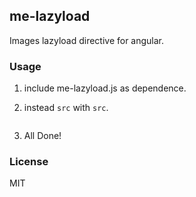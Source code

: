 ## me-lazyload
Images lazyload directive for angular.

### Usage
1. include me-lazyload.js as dependence.
2. instead `src` with `src`.

    <img lazyload="{{imgUrl}}" alt="">

3. All Done!

### License
MIT